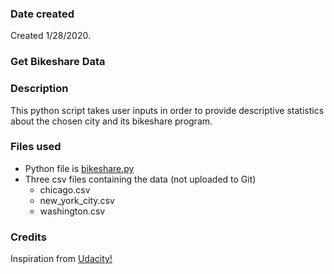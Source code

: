 ### Date created
Created 1/28/2020.

### Get Bikeshare Data

### Description
This python script takes user inputs in order to provide descriptive statistics about the chosen city and its bikeshare program.

### Files used
* Python file is [bikeshare.py](https://github.com/hansejosh/pdsnd_github/blob/master/bikeshare.py)
* Three csv files containing the data (not uploaded to Git)
	* chicago.csv
	* new_york_city.csv
	* washington.csv
	
### Credits
Inspiration from [Udacity!](https://classroom.udacity.com)
